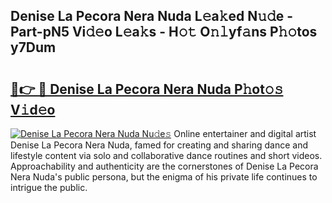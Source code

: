 ## Denise La Pecora Nera Nuda L𝚎a𝚔ed N𝚞𝚍e - Part-pN5 Vi𝚍𝚎o L𝚎a𝚔s - H𝚘𝚝 O𝚗𝚕yf𝚊ns P𝚑𝚘tos y7Dum

# <h2><a href="http://kf238hx.oniu.top/?m=Denise+La+Pecora+Nera+Nuda">🔗👉 🔴 Denise La Pecora Nera Nuda P𝚑ot𝚘𝚜 V𝚒d𝚎o</a></h2>

[![Denise La Pecora Nera Nuda Nu𝚍e𝚜](https://i.imgur.com/0qMVB7G.gif)](http://kf238hx.oniu.top/?m=Denise+La+Pecora+Nera+Nuda)
Online entertainer and digital artist Denise La Pecora Nera Nuda, famed for creating and sharing dance and lifestyle content via solo and collaborative dance routines and short videos. Approachability and authenticity are the cornerstones of Denise La Pecora Nera Nuda's public persona, but the enigma of his private life continues to intrigue the public.  
